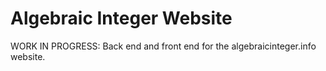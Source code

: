 # Algebraic Integer Website

WORK IN PROGRESS: Back end and front end for the algebraicinteger.info website.
